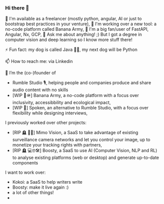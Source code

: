 ### Hi there 👋


🌱 I'm available as a freelancer (mostly python, angular, AI or just to bootstrap best practices in your venture),
👯 I'm working over a new tool: a no-code platform called Banana Army,
🧠 I'm a big fan/user of FastAPI, Angular, Nx, GCP,
💬 Ask me about anything! ;) But I got a degree in computer vision and deep learning so I know more stuff there!

⚡ Fun fact: my dog is called Java 🐶💛, my next dog will be Python

📫 How to reach me: via Linkedin

🔭 I’m the (co-)founder of

- Rumble Studio 🎙️, helping people and companies produce and share audio content with no skills
- [WIP 🍌🪖] Banana Army, a no-code platform with a focus over inclusivity, accessibbility and ecological impact,
- [WIP 💬] Spoken, an alternative to Rumble Studio, with a focus over flexibility while designing interviews,

I previously worked over other projects:

- [RIP 🪦 🎥🧠] Mimo Vision, a SaaS to take advantage of existing surveillance camera networks and let you control your image, up to monetize your tracking rights with partners,
- [RIP 🪦 💻🤓🛠️] Boosty, a SaaS to use AI (Computer Vision, NLP and RL) to analyse existing platforms (web or desktop) and generate up-to-date components

I want to work over:

- Kokoi: a SaaS to help writers write
- Boosty: make it live again :)
- a lot of other things!
- 
<!--
**jorisgu/jorisgu** is a ✨ _special_ ✨ repository because its `README.md` (this file) appears on your GitHub profile.

Here are some ideas to get you started:

- 🔭 I’m currently working on ...
- 🌱 I’m currently learning ...
- 👯 I’m looking to collaborate on ...
- 🤔 I’m looking for help with ...
- 💬 Ask me about ...
- 📫 How to reach me: ...
- 😄 Pronouns: ...
- ⚡ Fun fact: ...
-->
